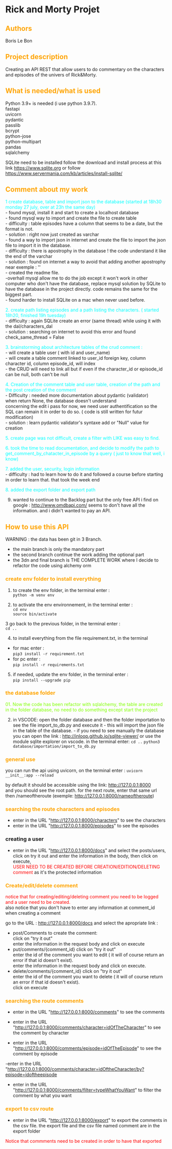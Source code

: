 # Rick and Morty Projet

## <span style="color:orange">Authors</span>
Boris Le Bon

## <span style="color:orange">Project description</span>

Creating an API REST that allow users to do commentary on the characters and episodes of the univers of Rick&Morty.

## <span style="color:orange">What is needed/what is used</span>

Python 3.9+ is needed (i use python 3.9.7).  
fastapi  
uvicorn  
pydantic  
passlib  
bcrypt  
python-jose  
python-multipart  
pandas  
sqlalchemy  

SQLite need to be installed follow the download and install process at this link https://www.sqlite.org
or follow https://www.servermania.com/kb/articles/install-sqlite/

## <span style="color:orange">Comment about my work</span>

<span style="color:Cyan">1 create database, table and import json to the database (started at 18h30 monday 27 july, over at 23h the same day)</span>  
    - found mysql, install it and start to create a localhost database  
    - found mysql way to import and create the file to create table  
    - difficulty : table episodes have a column that seems to be a date, but the format is not.  
    - solution : right now just created as varchar  
    - found a way to import json in internet and create the file to import the json file to import it in the database.  
        - difficulty : there is apostrophy in the database ! the code understand it like the end of the varchar  
        - solution : found on internet a way to avoid that adding another apostrophy near exemple : ''  
    - created the readme file.  
    -overhall mysql allow me to do the job except it won't work in other computer who don't have the database, replace
    mysql solution by SQLite to have the database in the project directly. code remains the same for the biggest part.  
    - found harder to install SQLite on a mac when never used before.  

<span style="color:Cyan">2. create path listing episodes and a path listing the characters. ( started 18h20, finished 19h tuesday)</span>  
    - difficulty : again SQLite create an error (same thread) while using it with the dal/characters_dal  
    - solution : searching on internet to avoid this error and found check_same_thread = False   

<span style="color:Cyan">3. brainstorming about architecture tables of the crud comment :</span>  
    - will create a table user ( with id and user_name)  
    - will create a table comment linked to user_id foreign key, column character id, column episode_id, will index  
    - the CRUD will need to link all but if even if the character_id or episode_id can be null, both can't be null

<span style="color:Cyan">4. Creation of the comment table and user table, creation of the path and the post creation of the comment</span>  
    - Difficulty : needed more documentation about pydantic (validator)  
    when return None, the database doesn't understand  
    concerning the edit i pass for now, we need user authentification so the SQL can remain it in order to do so. ( code is still written for futur modification)  
    - solution : learn pydantic validator's syntaxe
                 add or "Null" value for creation
                
<span style="color:Cyan">5. create page was not difficult, create a filter with LIKE was easy to find.</span>

<span style="color:Cyan">6. took the time to read documentation, and decide to modify the path to get_comment_by_chatacter_in_episode
by a query ( just to know that well, i know)</span>
                 
<span style="color:Cyan">7. added the user, security, login information</span>  
    - difficulty : had to learn how to do it and followed a course before starting in order to learn that. that took the week end  

<span style="color:Cyan">8. added the export folder and export path</span>

9. wanted to continue to the Backlog part but the only free API i find on google : http://www.omdbapi.com/ seems to don't have all the information. and i didn't wanted to pay an API.

## <span style="color:orange">How to use this API</span>

WARNING : the data has been git in 3 Branch.
- the main branch is only the mandatory part
- the second branch continue the work adding the optional part
- the 3dn and final branch is THE COMPLETE WORK where I decide to refactor the code using alchemy orm

### <span style="color:orange">create env folder to install everything</span>

1. to create the env folder, in the terminal enter :  
`python -m venv env`

2. to activate the env environnement, in the terminal enter :  
`cd env`  
`source bin/activate`

3 go back to the previous folder, in the terminal enter :  
`cd ..`

4. to install everything from the file requirement.txt, in the terminal 
- for mac enter :  
    `pip3 install -r requirement.txt`
- for pc enter :  
    `pip install -r requirements.txt`

05. if needed, update the env folder, in the terminal enter :  
`pip install --upgrade pip`

### <span style="color:orange">the database folder</span>

<span style="color:Chartreuse">01. Now the code has been refactor with sqlalchemy, the table are created in the folder database, no need to do something except start the project</span>

02. in VSCODE:
        open the folder database and then the folder importation to see the file import_to_db.py and execute it
        - this will import the json file in the table of the database.
        - if you need to see manually the database you can open the link :
        http://inloop.github.io/sqlite-viewer/ or use the module sqlite explorer on vscode.
    in the terminal enter:
        `cd ..`
        `python3 database/importation/import_to_db.py`

### <span style="color:orange">general use</span>

you can run the api using uvicorn, on the terminal enter :
`uvicorn __init__:app --reload`  

by default it should be accessible using the link: http://127.0.0.1:8000  
and you should see the root path. for the next route, enter that same url then /nameoftheroute (exemple: http://127.0.0.1:8000/nameoftheroute)

### <span style="color:orange">searching the route characters and episodes</span>

- enter in the URL "http://127.0.0.1:8000/characters" to see the characters  
- enter in the URL "http://127.0.0.1:8000/episodes" to see the episodes

### creating a user

- enter in the URL "http://127.0.0.1:8000/docs" and select the posts/users, click on try it out and enter the information in the body, then click on execute,  
<span style="color:red">USER NEED TO BE CREATED BEFORE CREATION/EDITION/DELETING comment</span> as it's the protected information

### <span style="color:orange">Create/edit/delete comment</span>

<span style="color:red">notice that for creating/editing/deleting comment you need to be logged and a user need to be created.</span>  
also notice that you don't have to enter any information at comment_id when creating a comment

go to the URL : http://127.0.0.1:8000/docs and select the apropriate link :  
- post/Comments to create the comment:  
    click on "try it out"  
    enter the information in the request body and click on execute
- put/comments/{comment_id}
    click on "try it out"  
    enter the id of the comment you want to edit ( it will of course return an error if that id doesn't exist).  
    enter the information in the request body and click on execute.
- delete/comments/{comment_id}
    click on "try it out"  
    enter the id of the comment you want to delete ( it will of course return an error if that id doesn't exist).  
    click on execute

### <span style="color:orange">searching the route comments</span>

- enter in the URL "http://127.0.0.1:8000/comments" to see the comments

- enter in the URL "http://127.0.0.1:8000/comments/character=idOfTheCharacter" to see the comment by character

- enter in the URL "http://127.0.0.1:8000/comments/episode=idOfTheEpisode" to see the comment by episode

-enter in the URL "http://127.0.0.1:8000/comments/character=idOftheCharacter/by?episode=idoftheepisode

- enter in the URL "http://127.0.0.1:8000/comments/filter=typeWhatYouWant" to filter the comment by what you want

### <span style="color:orange">export to csv route</span>

- enter in the URL "http://127.0.0.1:8000/export" to export the comments in the csv file.
the export file and the csv file named comment are in the export folder

<span style="color:red">Notice that commments need to be created in order to have that exported</span>

